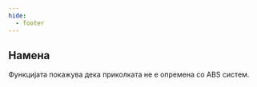 ```yaml
---
hide:
  - footer
---
```


## Намена

Функцијата покажува дека приколката не е опремена со ABS систем.